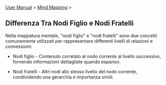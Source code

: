 [User Manual](/dragonnest/drawnote/manual/en) > [Mind Mapping](/dragonnest/drawnote/manual/en/mind_mapping) >

Differenza Tra Nodi Figlio e Nodi Fratelli
---

Nella mappatura mentale, "nodi figlio" e "nodi fratelli" sono due concetti comunemente utilizzati per rappresentare differenti livelli di relazioni e connessioni:

- Nodi figlio - Contenuto correlato al nodo corrente al livello successivo, fornendo informazioni dettagliate quando espanso.

- Nodi fratelli - Altri nodi allo stesso livello del nodo corrente, condividendo una gerarchia e importanza simili.